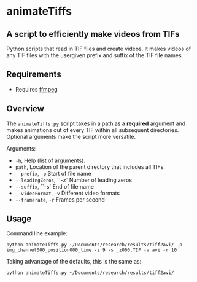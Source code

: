 # animateTiffs
## A script to efficiently make videos from TIFs

Python scripts that read in TIF files and create videos. It makes videos of any TIF files with the usergiven prefix and suffix of the TIF file names. 

## Requirements
 - Requires [ffmpeg](https://ffmpeg.org/)

## Overview 
The `animateTiffs.py` script takes in a path as a **required** argument and makes animations out of every TIF within all subsequent directories. Optional arguments make the script more versatile.

Arguments:
- `-h`, Help (list of arguments). 
- `path`, Location of the parent directory that includes all TIFs.
- `--prefix`, `-p` Start of file name
- `--leadingZeros`, ``-z` Number of leading zeros 
- `--suffix`, ``-s` End of file name
- `--videoFormat`, `-v` Different video formats
- `--framerate`, `-r` Frames per second

## Usage
Command line example:
```
python animateTiffs.py ~/Documents/research/results/tiff2avi/ -p img_channel000_position000_time -z 9 -s _z000.TIF -v avi -r 10
```

Taking advantage of the defaults, this is the same as:
```
python animateTiffs.py ~/Documents/research/results/tiff2avi/
```
